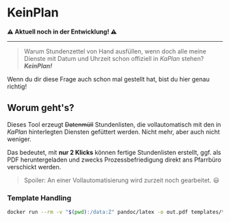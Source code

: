 # KeinPlan

**:warning: Aktuell noch in der Entwicklung! :warning:**

---

> Warum Stundenzettel von Hand ausfüllen, wenn doch alle meine Dienste mit Datum
und Uhrzeit schon offiziell in _KaPlan_ stehen? \
***KeinPlan!***

Wenn du dir diese Frage auch schon mal gestellt hat, bist du hier genau richtig!

## Worum geht's?

Dieses Tool erzeugt ~~Datenmüll~~ Stundenlisten, die vollautomatisch mit den in
_KaPlan_ hinterlegten Diensten gefüttert werden.
Nicht mehr, aber auch nicht weniger.

Das bedeutet, mit **nur 2 Klicks** können fertige Stundenlisten erstellt, ggf.
als PDF heruntergeladen und zwecks Prozessbefriedigung direkt ans Pfarrbüro
verschickt werden.

> Spoiler: An einer Vollautomatisierung wird zurzeit noch gearbeitet. :smiley:

### Template Handling

```sh
docker run --rm -v "$(pwd):/data:Z" pandoc/latex -o out.pdf templates/timesheet.jinja.md
```

